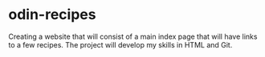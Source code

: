 # odin-recipes

Creating a website that will consist of a main index page that will have links
to a few recipes. The project will develop my skills in HTML and Git.